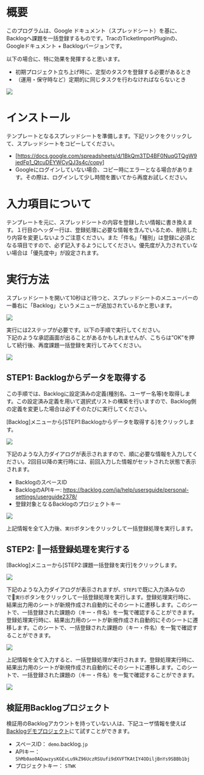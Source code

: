 # 概要

このプログラムは、Google ドキュメント（スプレッドシート）を基に、Backlogへ課題を一括登録するものです。TracのTicketImportPluginの、Googleドキュメント + Backlogバージョンです。

以下の場合に、特に効果を発揮すると思います。
* 初期プロジェクト立ち上げ時に、定型のタスクを登録する必要があるとき
* （運用・保守時など）定期的に同じタスクを行わなければならないとき

![](https://cacoo.com/diagrams/jv257uekYrdc9Uep-169AF.png)

# インストール

テンプレートとなるスプレッドシートを準備します。下記リンクをクリックして、スプレッドシートをコピーしてください。
* [https://docs.google.com/spreadsheets/d/1BkQm3TD4BF0NuqGTQgW9jedFp1_QtcuDEYWCyQJ3s4c/copy]
* Googleにログインしていない場合、コピー時にエラーとなる場合があります。その際は、ログインして少し時間を置いてから再度お試しください。

# 入力項目について

テンプレートを元に、スプレッドシートの内容を登録したい情報に書き換えます。１行目のヘッダー行は、登録処理に必要な情報を含んでいるため、削除したり内容を変更しないようご注意ください。また「件名」「種別」は登録に必須となる項目ですので、必ず記入するようにしてください。優先度が入力されていない場合は「優先度中」が設定されます。

# 実行方法

スプレッドシートを開いて10秒ほど待つと、スプレッドシートのメニューバーの一番右に「Backlog」というメニューが追加されているかと思います。  

![](https://github.com/nulab/backlog-template-issue-gas/wiki/images/menu.png)

実行には2ステップが必要です。以下の手順で実行してください。  
下記のような承認画面が出ることがあるかもしれませんが、こちらは”OK”を押して続行後、再度課題一括登録を実行してみてください。

![](https://cacoo.com/diagrams/jv257uekYrdc9Uep-D9EC2.png)

## STEP1: Backlogからデータを取得する
この手順では、Backlogに設定済みの定義(種別名、ユーザー名等)を取得します。この設定済み定義を用いて選択式リストの構築を行いますので、Backlog側の定義を変更した場合は必ずそのたびに実行してください。  

[Backlog]メニューから[STEP1:Backlogからデータを取得する]をクリックします。

![](https://github.com/nulab/backlog-template-issue-gas/wiki/images/menu_step1.png)

下記のような入力ダイアログが表示されますので、順に必要な情報を入力してください。2回目以降の実行時には、前回入力した情報がセットされた状態で表示されます。
- BacklogのスペースID
- BacklogのAPIキー: https://backlog.com/ja/help/usersguide/personal-settings/userguide2378/
- 登録対象となるBacklogのプロジェクトキー

![](https://github.com/nulab/backlog-template-issue-gas/wiki/images/form_step1.png)

上記情報を全て入力後、`実行`ボタンをクリックして一括登録処理を実行します。

## STEP2: 一括登録処理を実行する
[Backlog]メニューから[STEP2:課題一括登録を実行]をクリックします。

![](https://github.com/nulab/backlog-template-issue-gas/wiki/images/menu_step2.png)

下記のような入力ダイアログが表示されますが、`STEP1`で既に入力済みなので`実行`ボタンをクリックして一括登録処理を実行します。登録処理実行時に、結果出力用のシートが新規作成され自動的にそのシートに遷移します。このシートで、一括登録された課題の（キー・件名）を一覧で確認することができます。登録処理実行時に、結果出力用のシートが新規作成され自動的にそのシートに遷移します。このシートで、一括登録された課題の（キー・件名）を一覧で確認することができます。

![](https://github.com/nulab/backlog-template-issue-gas/wiki/images/form_step2.png)

上記情報を全て入力すると、一括登録処理が実行されます。登録処理実行時に、結果出力用のシートが新規作成され自動的にそのシートに遷移します。このシートで、一括登録された課題の（キー・件名）を一覧で確認することができます。

![](https://cacoo.com/diagrams/jv257uekYrdc9Uep-5C111.png)

## 検証用Backlogプロジェクト

検証用のBacklogアカウントを持っていない人は、下記ユーザ情報を使えば[Backlogデモプロジェクト](https://demo.backlog.jp/)にて試すことができます。

* スペースID： `demo`.backlog.`jp`
* APIキー： `ShMb0ao0AQuwzysKGEvLu9kZ96UczRSUufi9dXVFTKAtIY4ODiljBnYs9SBBb1bj`
* プロジェクトキー： `STWK`